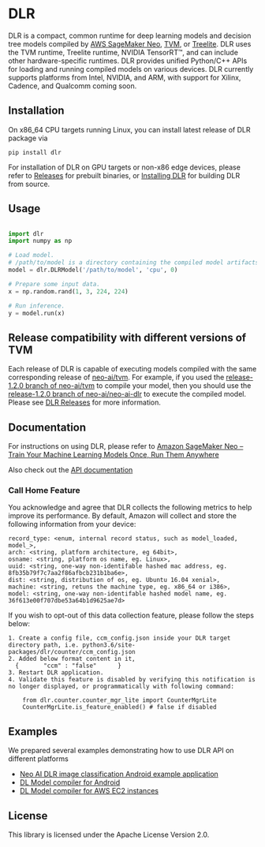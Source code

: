 # DLR

DLR is a compact, common runtime for deep learning models and decision tree models compiled by [AWS SageMaker Neo](https://aws.amazon.com/sagemaker/neo/), [TVM](https://github.com/neo-ai/tvm), or [Treelite](https://treelite.readthedocs.io/en/latest/install.html). DLR uses the TVM runtime, Treelite runtime, NVIDIA TensorRT™, and can include other hardware-specific runtimes. DLR provides unified Python/C++ APIs for loading and running compiled models on various devices. DLR currently supports platforms from Intel, NVIDIA, and ARM, with support for Xilinx, Cadence, and Qualcomm coming soon.

## Installation
On x86_64 CPU targets running Linux, you can install latest release of DLR package via 

`pip install dlr`

For installation of DLR on GPU targets or non-x86 edge devices, please refer to [Releases](https://github.com/neo-ai/neo-ai-dlr/releases) for prebuilt binaries, or [Installing DLR](https://neo-ai-dlr.readthedocs.io/en/latest/install.html) for building DLR from source.

## Usage

```python

import dlr
import numpy as np

# Load model.
# /path/to/model is a directory containing the compiled model artifacts (.so, .params, .json)
model = dlr.DLRModel('/path/to/model', 'cpu', 0)

# Prepare some input data.
x = np.random.rand(1, 3, 224, 224)

# Run inference.
y = model.run(x)

```

## Release compatibility with different versions of TVM

Each release of DLR is capable of executing models compiled with the same corresponding release of [neo-ai/tvm](https://github.com/neo-ai/tvm). For example, if you used the [release-1.2.0 branch of neo-ai/tvm](https://github.com/neo-ai/tvm/tree/release-1.2.0) to compile your model, then you should use the [release-1.2.0 branch of neo-ai/neo-ai-dlr](https://github.com/neo-ai/neo-ai-dlr/tree/release-1.2.0) to execute the compiled model. Please see [DLR Releases](https://github.com/neo-ai/neo-ai-dlr/releases) for more information.

## Documentation
For instructions on using DLR, please refer to [Amazon SageMaker Neo – Train Your Machine Learning Models Once, Run Them Anywhere](https://aws.amazon.com/blogs/aws/amazon-sagemaker-neo-train-your-machine-learning-models-once-run-them-anywhere/)

Also check out the [API documentation](https://neo-ai-dlr.readthedocs.io/en/latest/)

### Call Home Feature

You acknowledge and agree that DLR collects the following metrics to help improve its performance. 
By default, Amazon will collect and store the following information from your device: 

    record_type: <enum, internal record status, such as model_loaded, model_>, 
    arch: <string, platform architecture, eg 64bit>, 
    osname: <string, platform os name, eg. Linux>, 
    uuid: <string, one-way non-identifable hashed mac address, eg. 8fb35b79f7c7aa2f86afbcb231b1ba6e>, 
    dist: <string, distribution of os, eg. Ubuntu 16.04 xenial>, 
    machine: <string, retuns the machine type, eg. x86_64 or i386>, 
    model: <string, one-way non-identifable hashed model name, eg. 36f613e00f707dbe53a64b1d9625ae7d> 

If you wish to opt-out of this data collection feature, please follow the steps below: 
    
    1. Create a config file, ccm_config.json inside your DLR target directory path, i.e. python3.6/site-packages/dlr/counter/ccm_config.json 
    2. Added below format content in it, 
      {       "ccm" : "false"      } 
    3. Restart DLR application. 
    4. Validate this feature is disabled by verifying this notification is no longer displayed, or programmatically with following command: 
        
        from dlr.counter.counter_mgr_lite import CounterMgrLite 
        CounterMgrLite.is_feature_enabled() # false if disabled 

## Examples
We prepared several examples demonstrating how to use DLR API on different platforms

* [Neo AI DLR image classification Android example application](https://github.com/neo-ai/neo-ai-dlr/tree/master/examples/android/image_classification)
* [DL Model compiler for Android](https://github.com/neo-ai/neo-ai-dlr/tree/master/examples/android/tvm_compiler)
* [DL Model compiler for AWS EC2 instances](https://github.com/neo-ai/neo-ai-dlr/tree/master/container/ec2_compilation_container)

## License

This library is licensed under the Apache License Version 2.0. 
